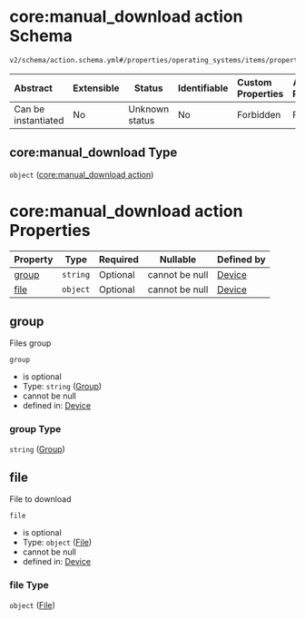 # core:manual_download action Schema

```txt
v2/schema/action.schema.yml#/properties/operating_systems/items/properties/steps/items/properties/actions/items/oneOf/26/properties/core:manual_download
```




| Abstract            | Extensible | Status         | Identifiable | Custom Properties | Additional Properties | Access Restrictions | Defined In                                                           |
| :------------------ | ---------- | -------------- | ------------ | :---------------- | --------------------- | ------------------- | -------------------------------------------------------------------- |
| Can be instantiated | No         | Unknown status | No           | Forbidden         | Forbidden             | none                | [device.schema.json\*](../device.schema.json "open original schema") |

## core:manual_download Type

`object` ([core:manual_download action](device-properties-operating-systems-operating-system-properties-steps-step-properties-group-step-action-oneof-coremanual_download-action-properties-coremanual_download-action.md))

# core:manual_download action Properties

| Property        | Type     | Required | Nullable       | Defined by                                                                                                                                                                                                                                                                                                                                                                               |
| :-------------- | -------- | -------- | -------------- | :--------------------------------------------------------------------------------------------------------------------------------------------------------------------------------------------------------------------------------------------------------------------------------------------------------------------------------------------------------------------------------------- |
| [group](#group) | `string` | Optional | cannot be null | [Device](device-properties-operating-systems-operating-system-properties-steps-step-properties-group-step-action-oneof-coremanual_download-action-properties-coremanual_download-action-properties-group.md "v2/schema/action.schema.yml#/properties/operating_systems/items/properties/steps/items/properties/actions/items/oneOf/26/properties/core:manual_download/properties/group") |
| [file](#file)   | `object` | Optional | cannot be null | [Device](device-properties-operating-systems-operating-system-properties-steps-step-properties-group-step-action-oneof-coremanual_download-action-properties-coremanual_download-action-properties-file.md "v2/schema/action.schema.yml#/properties/operating_systems/items/properties/steps/items/properties/actions/items/oneOf/26/properties/core:manual_download/properties/file")   |

## group

Files group


`group`

-   is optional
-   Type: `string` ([Group](device-properties-operating-systems-operating-system-properties-steps-step-properties-group-step-action-oneof-coremanual_download-action-properties-coremanual_download-action-properties-group.md))
-   cannot be null
-   defined in: [Device](device-properties-operating-systems-operating-system-properties-steps-step-properties-group-step-action-oneof-coremanual_download-action-properties-coremanual_download-action-properties-group.md "v2/schema/action.schema.yml#/properties/operating_systems/items/properties/steps/items/properties/actions/items/oneOf/26/properties/core:manual_download/properties/group")

### group Type

`string` ([Group](device-properties-operating-systems-operating-system-properties-steps-step-properties-group-step-action-oneof-coremanual_download-action-properties-coremanual_download-action-properties-group.md))

## file

File to download


`file`

-   is optional
-   Type: `object` ([File](device-properties-operating-systems-operating-system-properties-steps-step-properties-group-step-action-oneof-coremanual_download-action-properties-coremanual_download-action-properties-file.md))
-   cannot be null
-   defined in: [Device](device-properties-operating-systems-operating-system-properties-steps-step-properties-group-step-action-oneof-coremanual_download-action-properties-coremanual_download-action-properties-file.md "v2/schema/action.schema.yml#/properties/operating_systems/items/properties/steps/items/properties/actions/items/oneOf/26/properties/core:manual_download/properties/file")

### file Type

`object` ([File](device-properties-operating-systems-operating-system-properties-steps-step-properties-group-step-action-oneof-coremanual_download-action-properties-coremanual_download-action-properties-file.md))
